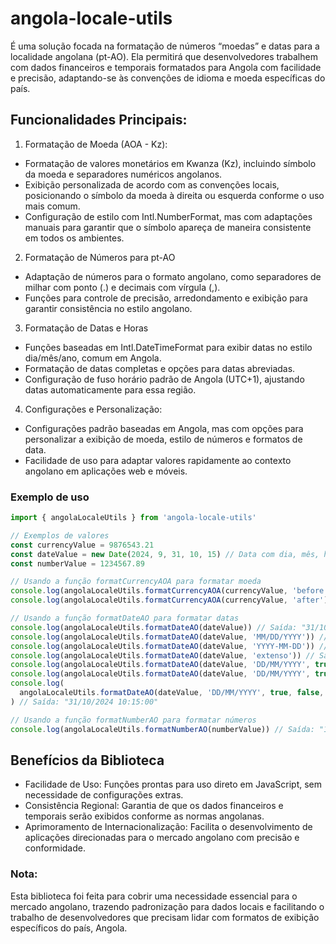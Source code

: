 # angola-locale-utils

<p>
  É uma solução focada na formatação de números “moedas” e datas para a localidade angolana (pt-AO). Ela permitirá que desenvolvedores trabalhem com dados financeiros e temporais formatados para Angola com facilidade e precisão, adaptando-se às convenções de idioma e moeda específicas do país.
</p>

## Funcionalidades Principais:
1. Formatação de Moeda (AOA - Kz):
 - Formatação de valores monetários em Kwanza (Kz), incluindo símbolo da moeda e separadores numéricos angolanos.
 - Exibição personalizada de acordo com as convenções locais, posicionando o símbolo da moeda à direita ou esquerda conforme o uso mais comum.
 - Configuração de estilo com Intl.NumberFormat, mas com adaptações manuais para garantir que o símbolo apareça de maneira consistente em todos os ambientes.
2. Formatação de Números para pt-AO
 - Adaptação de números para o formato angolano, como separadores de milhar com ponto (.) e decimais com vírgula (,).
 - Funções para controle de precisão, arredondamento e exibição para garantir consistência no estilo angolano.
3. Formatação de Datas e Horas
 - Funções baseadas em Intl.DateTimeFormat para exibir datas no estilo dia/mês/ano, comum em Angola.
 - Formatação de datas completas e opções para datas abreviadas.
 - Configuração de fuso horário padrão de Angola (UTC+1), ajustando datas automaticamente para essa região.
4. Configurações e Personalização:
 - Configurações padrão baseadas em Angola, mas com opções para personalizar a exibição de moeda, estilo de números e formatos de data.
 - Facilidade de uso para adaptar valores rapidamente ao contexto angolano em aplicações web e móveis.

### Exemplo de uso
```js
import { angolaLocaleUtils } from 'angola-locale-utils'

// Exemplos de valores
const currencyValue = 9876543.21
const dateValue = new Date(2024, 9, 31, 10, 15) // Data com dia, mês, hora e minutos
const numberValue = 1234567.89

// Usando a função formatCurrencyAOA para formatar moeda
console.log(angolaLocaleUtils.formatCurrencyAOA(currencyValue, 'before')) // Saída: "Kz 9.876.543,21"
console.log(angolaLocaleUtils.formatCurrencyAOA(currencyValue, 'after')) // Saída: "9.876.543,21 Kz"

// Usando a função formatDateAO para formatar datas
console.log(angolaLocaleUtils.formatDateAO(dateValue)) // Saída: "31/10/2024"
console.log(angolaLocaleUtils.formatDateAO(dateValue, 'MM/DD/YYYY')) // Saída: "10/31/2024"
console.log(angolaLocaleUtils.formatDateAO(dateValue, 'YYYY-MM-DD')) // Saída: "2024-10-31"
console.log(angolaLocaleUtils.formatDateAO(dateValue, 'extenso')) // Saída: "31 de outubro de 2024"
console.log(angolaLocaleUtils.formatDateAO(dateValue, 'DD/MM/YYYY', true)) // Saída: "31/10/2024 10:15:00"
console.log(angolaLocaleUtils.formatDateAO(dateValue, 'DD/MM/YYYY', true, true)) // Saída: "31/10/2024 10:15:00 AM/PM"
console.log(
  angolaLocaleUtils.formatDateAO(dateValue, 'DD/MM/YYYY', true, false, true)
) // Saída: "31/10/2024 10:15:00"

// Usando a função formatNumberAO para formatar números
console.log(angolaLocaleUtils.formatNumberAO(numberValue)) // Saída: "1.234.567,89"
```

## Benefícios da Biblioteca
- Facilidade de Uso: Funções prontas para uso direto em JavaScript, sem necessidade de configurações extras.
- Consistência Regional: Garantia de que os dados financeiros e temporais serão exibidos conforme as normas angolanas.
- Aprimoramento de Internacionalização: Facilita o desenvolvimento de aplicações direcionadas para o mercado angolano com precisão e conformidade.

### Nota:
Esta biblioteca foi feita para cobrir uma necessidade essencial para o mercado angolano, trazendo padronização para dados locais e facilitando o trabalho de desenvolvedores que precisam lidar com formatos de exibição específicos do país, Angola.
